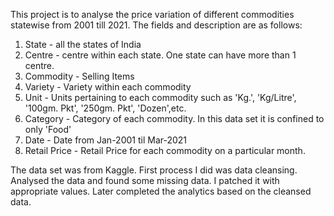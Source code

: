 This project is to analyse the price variation of different commodities statewise from 2001 till 2021. The fields and description are as follows: 
1. State - all the states of India
2. Centre - centre within each state. One state can have more than 1 centre.
3. Commodity - Selling Items
4. Variety - Variety within each commodity
5. Unit - Units pertaining to each commodity such as 'Kg.', 'Kg/Litre', '100gm. Pkt', '250gm. Pkt', 'Dozen',etc.
6. Category - Category of each commodity. In this data set it is confined to only 'Food'
7. Date - Date from Jan-2001 til Mar-2021 
8. Retail Price - Retail Price for each commodity on a particular month.

The data set was from Kaggle. First process I did was data cleansing. Analysed the data and found some missing data. I patched it with appropriate values. Later completed the analytics based on the cleansed data. 
